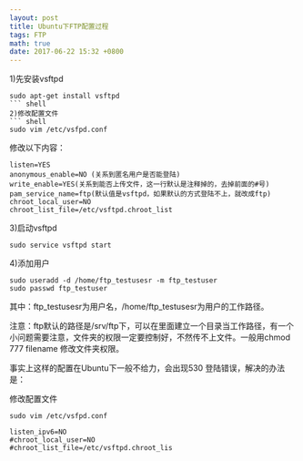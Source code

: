 ```yaml
---
layout: post
title: Ubuntu下FTP配置过程
tags: FTP
math: true
date: 2017-06-22 15:32 +0800
---
```


1)先安装vsftpd

``` shell
sudo apt-get install vsftpd
``` shell
2)修改配置文件
``` shell
sudo vim /etc/vsfpd.conf
```
修改以下内容：
``` shell
listen=YES
anonymous_enable=NO (关系到匿名用户是否能登陆)
write_enable=YES(关系到能否上传文件，这一行默认是注释掉的，去掉前面的#号)
pam_service_name=ftp(默认值是vsftpd，如果默认的方式登陆不上，就改成ftp)
chroot_local_user=NO
chroot_list_file=/etc/vsftpd.chroot_list
```
3)启动vsftpd
``` shell
sudo service vsftpd start
```
4)添加用户
``` shell
sudo useradd -d /home/ftp_testusesr -m ftp_testuser
sudo passwd ftp_testuser
```

其中：ftp_testusesr为用户名，/home/ftp_testusesr为用户的工作路径。


注意：ftp默认的路径是/srv/ftp下，可以在里面建立一个目录当工作路径，有一个小问题需要注意，文件夹的权限一定要控制好，不然传不上文件。一般用chmod 777 filename 修改文件夹权限。

 

事实上这样的配置在Ubuntu下一般不给力，会出现530 登陆错误，解决的办法是：

修改配置文件
``` shell
sudo vim /etc/vsfpd.conf
```

``` shell
listen_ipv6=NO
#chroot_local_user=NO
#chroot_list_file=/etc/vsftpd.chroot_lis
```

